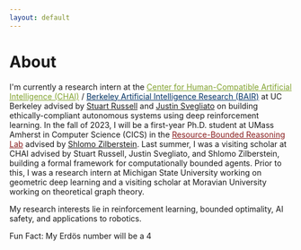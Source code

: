```yaml
---
layout: default
---
```


# About

I'm currently a research intern at the <a href="https://humancompatible.ai/" style="color: rgb(129, 162, 46)">Center for Human-Compatible Artificial Intelligence (CHAI)</a> / <a href="https://bair.berkeley.edu/" style="color: rgb(1, 49, 98)">Berkeley Artificial Intelligence Research (BAIR)</a> at UC Berkeley advised by [Stuart Russell](https://people.eecs.berkeley.edu/~russell) and [Justin Svegliato](https://justinsvegliato.com/) on building ethically-compliant autonomous systems using deep reinforcement learning. In the fall of 2023, I will be a first-year Ph.D. student at UMass Amherst in Computer Science (CICS) in the <a href="https://www.cics.umass.edu/research/group/resource-bounded-reasoning-lab" style="color: rgb(136, 28, 29)"> Resource-Bounded Reasoning Lab</a> advised by [Shlomo Zilberstein](https://groups.cs.umass.edu/shlomo/). Last summer, I was a visiting scholar at CHAI advised by Stuart Russell, Justin Svegliato, and Shlomo Zilberstein, building a formal framework for computationally bounded agents. Prior to this, I was a research intern at Michigan State University working on geometric deep learning and a visiting scholar at Moravian University working on theoretical graph theory.

My research interests lie in reinforcement learning, bounded optimality, AI safety, and applications to robotics.

Fun Fact: My Erd&ouml;s number will be a 4

<!-- ### Inline styles and components
Text can be **bold**, _italic_, or ~~strikethrough~~.

[Link to another page](./another-page.html).

There should be whitespace between paragraphs.

There should be whitespace between paragraphs. We recommend including a README, or a file with information about your project. -->